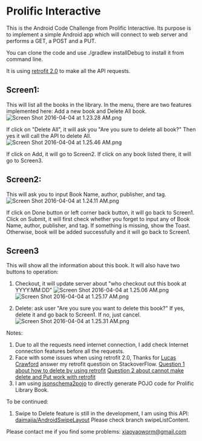 # Prolific Interactive #


This is the Android Code Challenge from Prolific Interactive. Its purpose is to implement a simple Android app which will connect to web server and performs a GET, a POST and a PUT.

You can clone the code and use ./gradlew installDebug to install it from command line.

It is using [retrofit 2.0](https://github.com/square/retrofit) to make all the API requests.



## Screen1: ##
This will list all the books in the library. In the menu, there are two features implemented here: Add a new book and Delete All book.
![Screen Shot 2016-04-04 at 1.23.28 AM.png](https://bitbucket.org/repo/azAabK/images/4105378939-Screen%20Shot%202016-04-04%20at%201.23.28%20AM.png)

If click on "Delete All", it will ask you "Are you sure to delete all book?" Then yes it will call the API to delete All.
![Screen Shot 2016-04-04 at 1.25.46 AM.png](https://bitbucket.org/repo/azAabK/images/1699531694-Screen%20Shot%202016-04-04%20at%201.25.46%20AM.png)

If click on Add, it will go to Screen2.
If click on any book listed there, it will go to Screen3.

## Screen2: ##
This will ask you to input Book Name, author, publisher, and tag.
![Screen Shot 2016-04-04 at 1.24.11 AM.png](https://bitbucket.org/repo/azAabK/images/886593069-Screen%20Shot%202016-04-04%20at%201.24.11%20AM.png)

If click on Done button or left corner back button, it will go back to Screen1.
Click on Submit, it will first check whether you forget to input any of Book Name, author, publisher, and tag. If something is missing, show the Toast. Otherwise, book will be added successfully and it will go back to Screen1.

## Screen3 ##
This will show all the information about this book.
It will also have two buttons to operation:
1. Checkout, it will update server about "who checkout out this book at YYYY:MM:DD"
![Screen Shot 2016-04-04 at 1.25.06 AM.png](https://bitbucket.org/repo/azAabK/images/3670366761-Screen%20Shot%202016-04-04%20at%201.25.06%20AM.png) 
![Screen Shot 2016-04-04 at 1.25.17 AM.png](https://bitbucket.org/repo/azAabK/images/150326642-Screen%20Shot%202016-04-04%20at%201.25.17%20AM.png)

2. Delete: ask user "Are you sure you want to delete this book?"
If yes, delete it and go back to Screen1. If no, just cancel.
![Screen Shot 2016-04-04 at 1.25.31 AM.png](https://bitbucket.org/repo/azAabK/images/3565981131-Screen%20Shot%202016-04-04%20at%201.25.31%20AM.png)


Notes:
1. Due to all the requests need internet connection, I add check Internet connection features before all the requests.
2. Face with some issues when using retrofit 2.0, Thanks for [Lucas Crawford](http://stackoverflow.com/users/2760679/lucas-crawford) answer my retrofit questioin on StackoverFlow. 
[Question 1 about how to delete by using retrofit](http://stackoverflow.com/questions/36251080/retrofit-2-0-how-to-delete)
[Question 2 about cannot make delete and Put work with retrofit](http://stackoverflow.com/questions/36255825/retrofit-2-0-delete-put-are-not-working)
3. I am using [jsonschema2pojo](http://www.jsonschema2pojo.org/) to directly generate POJO code for Prolific Library Book.

To be continued:
1. Swipe to Delete feature is still in the development, I am using this API: [daimajia/AndroidSwipeLayout](https://github.com/daimajia/AndroidSwipeLayout)
Please check branch swipeListContent.

Please contact me if you find some problems: xiaoyaoworm@gmail.com